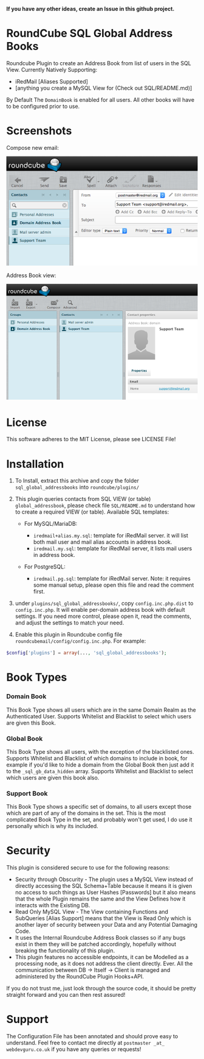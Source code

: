 __If you have any other ideas, create an Issue in this github project.__

# RoundCube SQL Global Address Books
Roundcube Plugin to create an Address Book from list of users in the SQL View.
Currently Natively Supporting:
+ iRedMail [Aliases Supported]
+ [anything you create a MySQL View for (Check out SQL/README.md)]

By Default The `DomainBook` is enabled for all users. All other books will have to be configured prior to use.

# Screenshots

Compose new email:

![](./screenshots/compose.png)

Address Book view:

![](./screenshots/address.book.png)

# License

This software adheres to the MIT License, please see LICENSE File!

# Installation

1. To Install, extract this archive and copy the folder
   `sql_global_addressbooks` into `roundcube/plugins/`

2. This plugin queries contacts from SQL VIEW (or table) `global_addressbook`,
   please check file `SQL/README.md` to understand how to create a required
   VIEW (or table). Available SQL templates:

    * For MySQL/MariaDB:

        * `iredmail+alias.my.sql`: template for iRedMail server.
          it will list both mail user and mail alias accounts in address book.
        * `iredmail.my.sql`: template for iRedMail server, it lists mail users
          in address book.

    * For PostgreSQL:

        * `iredmail.pg.sql`: template for iRedMail server. Note: it requires
          some manual setup, please open this file and read the comment first.

3. under `plugins/sql_global_addressbooks/`, copy `config.inc.php.dist` to
   `config.inc.php`. It will enable per-domain address book with default
   settings. If you need more control, please open it, read the comments, and
   adjust the settings to match your need.

4. Enable this plugin in Roundcube config file `roundcubemail/config/config.inc.php`.
   For example:

```php
$config['plugins'] = array(..., 'sql_global_addressbooks');
```

# Book Types

### Domain Book

This Book Type shows all users which are in the same Domain Realm as the Authenticated User.
Supports Whitelist and Blacklist to select which users are given this Book.

### Global Book

This Book Type shows all users, with the exception of the blacklisted ones.
Supports Whitelist and Blacklist of which domains to include in book, for example if you'd like to hide a domain from the Global Book then just add it to the `_sql_gb_data_hidden` array.
Supports Whitelist and Blacklist to select which users are given this book also.

### Support Book

This Book Type shows a specific set of domains, to all users except those which are part of any of the domains in the set.
This is the most complicated Book Type in the set, and probably won't get used, I do use it personally which is why its included.

# Security

This plugin is considered secure to use for the following reasons:

* Security through Obscurity - The plugin uses a MySQL View instead of directly accessing the SQL Schema+Table because it means it is given no access to such things as User Hashes [Passwords] but it also means that the whole Plugin remains the same and the View Defines how it interacts with the Existing DB.
* Read Only MySQL View - The View containing Functions and SubQueries [Alias Support] means that the View is Read Only which is another layer of security between your Data and any Potential Damaging Code.
* It uses the Internal Roundcube Address Book classes so if any bugs exist in them they will be patched accordingly, hopefully without breaking the functionality of this plugin.
* This plugin features no accessible endpoints, it can be Modelled as a processing node, as it does not address the client directly. Ever. All the communication between DB -> Itself -> Client is managed and administered by the RoundCube Plugin Hooks+API.

If you do not trust me, just look through the source code, it should be pretty straight forward and you can then rest assured!

# Support

The Configuration File has been annotated and should prove easy to understand.
Feel free to contact me directly at `postmaster _at_ webdevguru.co.uk` if you
have any queries or requests!

